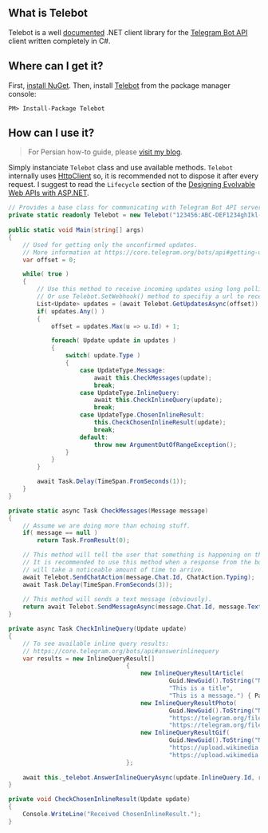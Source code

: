 What is Telebot
--------------------------------
Telebot is a well [documented](https://msdn.microsoft.com/en-us/library/b2s063f7%28vs.71%29.aspx?f=255&MSPPError=-2147217396) .NET client library for the [Telegram Bot API](https://core.telegram.org/bots/api) client written completely in C#.

Where can I get it?
--------------------------------
First, [install NuGet](http://docs.nuget.org/docs/start-here/installing-nuget). Then, install [Telebot](https://www.nuget.org/packages/Telebot/) from the package manager console:

    PM> Install-Package Telebot

How can I use it?
--------------------------------
> For Persian how-to guide, please [visit my blog](https://taikandi.com/blog/creating-telegram-bot-using-telebot/).

Simply instanciate `Telebot` class and use available methods.
`Telebot` internally uses [HttpClient](https://msdn.microsoft.com/en-us/library/system.net.http.httpclient%28v=vs.118%29.aspx) so, it is recommended not to dispose it after every request. 
I suggest to read the `Lifecycle` section of the [Designing Evolvable Web APIs with ASP.NET](http://chimera.labs.oreilly.com/books/1234000001708/ch14.html#_httpclient_class).

```csharp
// Provides a base class for communicating with Telegram Bot API servers.
private static readonly Telebot = new Telebot("123456:ABC-DEF1234ghIkl-zyx57W2v1u123ew11");
    
public static void Main(string[] args)
{
    // Used for getting only the unconfirmed updates.
    // More information at https://core.telegram.org/bots/api#getting-updates
    var offset = 0; 

    while( true )
    {
        // Use this method to receive incoming updates using long polling.
        // Or use Telebot.SetWebhook() method to specifiy a url to receive incoming updates.
        List<Update> updates = (await Telebot.GetUpdatesAsync(offset)).ToList();
        if( updates.Any() )
        {
            offset = updates.Max(u => u.Id) + 1;        

            foreach( Update update in updates )
            {
                switch( update.Type )
                {
                    case UpdateType.Message:
                        await this.CheckMessages(update);
                        break;
                    case UpdateType.InlineQuery:
                        await this.CheckInlineQuery(update);
                        break;
                    case UpdateType.ChosenInlineResult:
                        this.CheckChosenInlineResult(update);
                        break;
                    default:
                        throw new ArgumentOutOfRangeException();
                }
            }
        }

        await Task.Delay(TimeSpan.FromSeconds(1));
    }
}

private static async Task CheckMessages(Message message)
{
    // Assume we are doing more than echoing stuff.
    if( message == null )
        return Task.FromResult(0);

    // This method will tell the user that something is happening on the bot's side.
    // It is recommended to use this method when a response from the bot 
    // will take a noticeable amount of time to arrive.
    await Telebot.SendChatAction(message.Chat.Id, ChatAction.Typing);
    await Task.Delay(TimeSpan.FromSeconds(3));
    
    // This method will sends a text message (obviously).
    return await Telebot.SendMessageAsync(message.Chat.Id, message.Text ?? "Hmmmm");        
}

private async Task CheckInlineQuery(Update update)
{
    // To see available inline query results:
    // https://core.telegram.org/bots/api#answerinlinequery
    var results = new InlineQueryResult[]
                                 {
                                     new InlineQueryResultArticle(
                                             Guid.NewGuid().ToString("N"),
                                             "This is a title",
                                             "This is a message.") { ParseMode = ParseMode.Markdown },
                                     new InlineQueryResultPhoto(
                                             Guid.NewGuid().ToString("N"),
                                             "https://telegram.org/file/811140636/1/hzUbyxse42w/4cd52d0464b44e1e5b",
                                             "https://telegram.org/file/811140636/1/hzUbyxse42w/4cd52d0464b44e1e5b"),
                                     new InlineQueryResultGif(
                                             Guid.NewGuid().ToString("N"),
                                             "https://upload.wikimedia.org/wikipedia/commons/thumb/2/2c/Rotating_earth_%28large%29.gif/200px-Rotating_earth_%28large%29.gif",
                                             "https://upload.wikimedia.org/wikipedia/commons/thumb/2/2c/Rotating_earth_%28large%29.gif/200px-Rotating_earth_%28large%29.gif")
                                 };
   
    await this._telebot.AnswerInlineQueryAsync(update.InlineQuery.Id, results);
}

private void CheckChosenInlineResult(Update update)
{
    Console.WriteLine("Received ChosenInlineResult.");    
}
```
